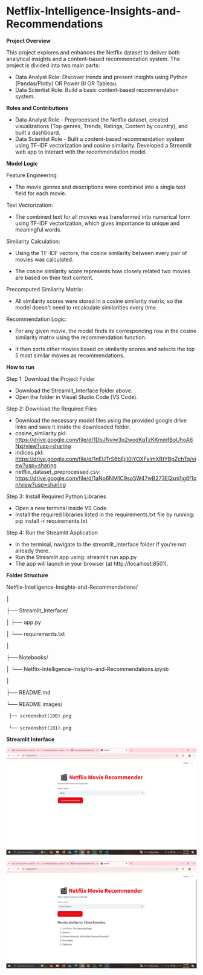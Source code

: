 # Netflix-Intelligence-Insights-and-Recommendations

**Project Overview**

This project explores and enhances the Netflix dataset to deliver both analytical insights and a content-based recommendation system.
The project is divided into two main parts:

- Data Analyst Role:  Discover trends and present insights using Python (Pandas/Plotly) OR Power BI OR Tableau.
- Data Scientist Role: Build a basic content-based recommendation system.

**Roles and Contributions**

- Data Analyst Role - Preprocessed the Netflix dataset, created visualizations (Top genres, Trends, Ratings, Content by country), and built a dashboard.
- Data Scientist Role - Built a content-based recommendation system using TF-IDF vectorization and cosine similarity. Developed a Streamlit web app to interact with the recommendation model.

**Model Logic**

Feature Engineering:

- The movie genres and descriptions were combined into a single text field for each movie.

Text Vectorization:

- The combined text for all movies was transformed into numerical form using TF-IDF vectorization, which gives importance to unique and meaningful words.

Similarity Calculation:

- Using the TF-IDF vectors, the cosine similarity between every pair of movies was calculated.

- The cosine similarity score represents how closely related two movies are based on their text content.

Precomputed Similarity Matrix:

- All similarity scores were stored in a cosine similarity matrix, so the model doesn't need to recalculate similarities every time.

Recommendation Logic:

- For any given movie, the model finds its corresponding row in the cosine similarity matrix using the recommendation function.

- It then sorts other movies based on similarity scores and selects the top 5 most similar movies as recommendations.

**How to run**

Step 1: Download the Project Folder
- Download the Streamlit_Interface folder above.
- Open the folder in Visual Studio Code (VS Code).

Step 2: Download the Required Files
- Download the necessary model files using the provided google drive links and save it inside the downloaded folder.
- cosine_similarity.pkl: https://drive.google.com/file/d/1DbJNviw3q2wodKgTzKKmmfBoUhoA6Nxj/view?usp=sharing
- indices.pkl: https://drive.google.com/file/d/1nEUTrS6bEjII0lYOXFxlmXBtYBpZchTq/view?usp=sharing
- netflix_dataset_preprocessed.csv: https://drive.google.com/file/d/1aNp6NM1C9so5W47wB273EQxm1jg6f1qn/view?usp=sharing

Step 3: Install Required Python Libraries
- Open a new terminal inside VS Code.
- Install the required libraries listed in the requirements.txt file by running: pip install -r requirements.txt

Step 4: Run the Streamlit Application
- In the terminal, navigate to the streamlit_interface folder if you're not already there.
- Run the Streamlit app using: streamlit run app.py
- The app will launch in your browser (at http://localhost:8501).

**Folder Structure**

Netflix-Intelligence-Insights-and-Recommendations/

│

├── Streamlit_Interface/   

│    ├── app.py

│    └── requirements.txt

│

├── Notebooks/

│    └── Netflix-Intelligence-Insights-and-Recommendations.ipynb  

│

├── README.md

└── README images/

     ├── screenshot(100).png
     
     └── screenshot(101).png

**Streamlit Interface**

![image_alt](https://github.com/TharinsaMudalige/Netflix-Intelligence-Insights-and-Recommendations/blob/084ee670c025f53c209333548e9e975db260fb40/README%20images/Screenshot%20(100).png)


![image_alt](https://github.com/TharinsaMudalige/Netflix-Intelligence-Insights-and-Recommendations/blob/084ee670c025f53c209333548e9e975db260fb40/README%20images/Screenshot%20(101).png)


